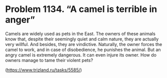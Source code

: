 # Problem 1134. “A camel is terrible in anger”

Camels are widely used as pets in the East. The owners of these animals know that, despite their seemingly quiet and calm nature, they are actually very willful. And besides, they are vindictive. Naturally, the owner forces the camel to work, and in case of disobedience, he punishes the animal. But an angry camel is extremely dangerous. It can even injure its owner. How do owners manage to tame their violent pets?

(https://www.trizland.ru/tasks/5585/)